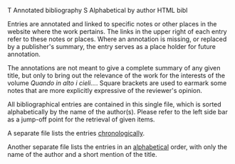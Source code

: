 T Annotated bibliography
S Alphabetical by author
HTML bibl



Entries are annotated and linked to specific notes or other places in the website where the work pertains. The links in the upper right of each entry refer to these notes or places. Where an annotation is missing, or replaced by a publisher's summary, the entry serves as a place holder for future annotation.

The annotations are not meant to give a complete summary of any given title, but only to bring out the relevance of the work for the interests of the volume *Quando in alto i cieli...*. Square brackets are used to earmark some notes that are more explicitly expressive of the reviewer's opinion.

<!-- For more extended entries on certain items reference is given to the following sections: <a href="../sub-excerpts.htm" target="B">E. (Excerpts and Summaries)</a>, <a href="../sub-synopses.htm" target="gB_home">R. (Reviews and Synopses)</a>, <a href="../sub-themes.htm" target="B">Th. (Thematic excursuses)</a> and <a href="../sub-monographs.htm" target="B">M. (Monographs)</a>.<br> -->

All bibliographical entries are contained in this single file, which is sorted alphabetically by the name of the author(s). Please refer to the left side bar as a jump-off point for the retrieval of given items.

A separate file lists the entries [chronologically](bibl_chron.htm).

Another separate file lists the entries in an [alphabetical](bibl_short.htm) order, with only the name of the author and a short mention of the title.

